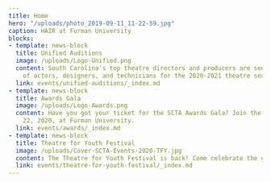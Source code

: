 ```yaml
---
title: Home
hero: "/uploads/photo_2019-09-11_11-22-59.jpg"
caption: HAIR at Furman University
blocks:
- template: news-block
  title: Unified Auditions
  image: /uploads/Logo-Unified.png
  content: South Carolina's top theatre directors and producers are seeking hundreds
    of actors, designers, and technicians for the 2020-2021 theatre season!
  link: events/unified-auditions/_index.md
- template: news-block
  title: Awards Gala
  image: /uploads/Logo-Awards.png
  content: Have you got your ticket for the SCTA Awards Gala? Join the party on February
    22, 2020, at Furman University.
  link: events/awards/_index.md
- template: news-block
  title: Theatre for Youth Festival
  image: /uploads/Cover-SCTA-Events-2020-TFY.jpg
  content: The Theatre for Youth Festival is back! Come celebrate the great work of young theatre practitioners in South Carolina. Find more information about the festival here.
  link: events/theatre-for-youth-festival/_index.md
---
```

